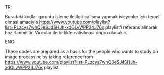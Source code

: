 TR:

Buradaki kodlar goruntu isleme ile ilgili calisma yapmak isteyenler icin temel olmasi amaciyla
https://www.youtube.com/playlist?list=PLzcys7whQ6eSJdSHJh-xdOLvWPP24J76x playlist'i referans alinarak hazirlanmistir.
Videolar ile birlikte calisilmasi dogru olacaktir.

ENG:

These codes are prepared as a basis for the people who wants to study on image processing by taking reference from
https://www.youtube.com/playlist?list=PLzcys7whQ6eSJdSHJh-xdOLvWPP24J76x playlist.

